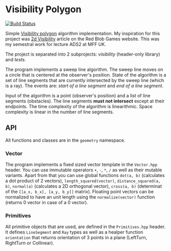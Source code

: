 # Visibility Polygon
[![Build Status](https://travis-ci.org/trylock/visibility.svg?branch=master)](https://travis-ci.org/trylock/visibility)

Simple [Visibility polygon](https://en.wikipedia.org/wiki/Visibility_polygon) algorithm implementation. My inspiration for this project was [2d Visibility](http://www.redblobgames.com/articles/visibility/) article on the Red Blob Games website. This was my semestral work for lecture ADS2 at MFF UK.

The project is separated into 2 subprojects: *visibility* (header-only library) and *tests*.

The program implements a sweep line algorithm. The sweep line moves on a circle that is centered at the observer's position. State of the algorithm is a set of line segments that are currently intersected by the sweep line (which is a ray). The events are: *start of a line segment* and *end of a line segment*.

Input of the algorithm is a point (observer's position) and a list of line segments (obstacles). The line segments **must not intersect** except at their endpoints. The time complexity of the algorithm is linearithmic. Space complexity is linear in the number of line segments.

## API

All functions and classes are in the `geometry` namespace.

### Vector

The program implements a fixed sized vector template in the `Vector.hpp` header. You can use immutable operators `+`, `-`, `*`, `/` as well as their mutable variants. Apart from that you can use global functions `dot(a, b)` (calculates a dot product of 2 vectors), `length_squared(vector)`, `distance_squared(a, b)`, `normal(a)` (calculates a 2D orthogonal vector), `cross(a, b)` (determinat of the `[[a_x, b_x], [a_y, b_y]]` matrix). Floating point vectors can be normalized to have an unit length using the `normalize(vector)` function (returns 0 vector in case of a 0 vector). 

### Primitives

All primitive objects that are used, are defined in the `Primitives.hpp` header. It defines `LineSegment` and `Ray` types as well as a healper function `orientation` that returns orientation of 3 points in a plane (LeftTurn, RightTurn or Collinear).
